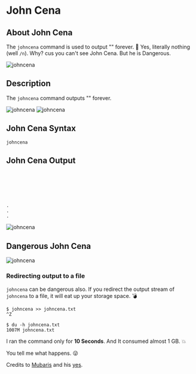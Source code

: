 # John Cena

## About John Cena

The `johncena` command is used to output "" forever. :repeat:
Yes, literally nothing (well `/n`).
Why? cus you can't see John Cena. But he is Dangerous.

![johncena](https://media.giphy.com/media/l0HU20BZ6LbSEITza/giphy.gif)

## Description

The `johncena` command outputs "" forever.

![johncena](https://media.giphy.com/media/26n6NdWgS7d8vQAGQ/giphy.gif)
![johncena](https://media.giphy.com/media/l1IBilmNt7heGEpSE/giphy.gif)

## John Cena Syntax

```
johncena 
```

## John Cena Output

```






.
.
.
```
![johncena](https://media.giphy.com/media/nR4L10XlJcSeQ/giphy.gif)

## Dangerous John Cena

![johncena](https://media.giphy.com/media/xTiTnoHt2NwerFMsCI/giphy.gif)

### Redirecting output to a file

`johncena` can be dangerous also. If you redirect the output stream of `johncena` to a file, it will eat up your storage space. :bomb:

```
$ johncena >> johncena.txt
^Z

$ du -h johncena.txt
1007M johncena.txt
```

I ran the command only for __10 Seconds__. And It consumed almost 1 GB. :boom:



You tell me what happens. :stuck_out_tongue_winking_eye:

Credits to [Mubaris](https://github.com/mubaris) and his [yes](https://github.com/mubaris/yes).

